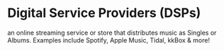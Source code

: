 # Digital Service Providers (DSPs)

an online streaming service or store that distributes music as Singles or Albums. Examples include Spotify, Apple Music, Tidal, kkBox & more!
